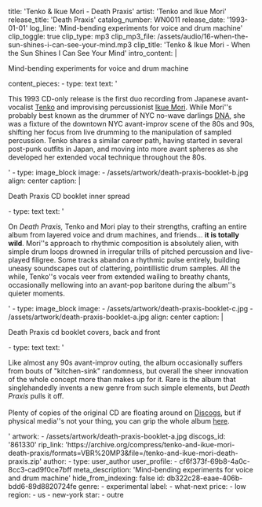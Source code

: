 title: 'Tenko & Ikue Mori - Death Praxis'
artist: 'Tenko and Ikue Mori'
release_title: 'Death Praxis'
catalog_number: WN0011
release_date: '1993-01-01'
log_line: 'Mind-bending experiments for voice and drum machine'
clip_toggle: true
clip_type: mp3
clip_mp3_file: /assets/audio/16-when-the-sun-shines-i-can-see-your-mind.mp3
clip_title: 'Tenko & Ikue Mori - When the Sun Shines I Can See Your Mind'
intro_content: |
  <p>Mind-bending experiments for voice and drum machine
  </p>
content_pieces:
  -
    type: text
    text: '<p>This 1993 CD-only release is the first duo recording from Japanese avant-vocalist <a href="https://www.discogs.com/artist/177214-Tenko">Tenko</a> and improvising percussionist <a href="https://www.discogs.com/artist/124429-Ikue-Mori">Ikue Mori</a>. While Mori''s probably best known as the drummer of NYC no-wave darlings <a href="https://www.discogs.com/artist/125107-DNA-4">DNA</a>, she was a fixture of the downtown NYC avant-improv scene of the 80s and 90s, shifting her focus from live drumming to the manipulation of sampled percussion. Tenko shares a similar career path, having started in several post-punk outfits in Japan, and moving into more avant spheres as she developed her extended vocal technique throughout the 80s.&nbsp;</p>'
  -
    type: image_block
    image:
      - /assets/artwork/death-praxis-booklet-b.jpg
    align: center
    caption: |
      <p>Death Praxis CD booklet inner spread
      </p>
  -
    type: text
    text: '<p>On&nbsp;<i>Death Praxis,</i>&nbsp;Tenko and Mori play to their strengths, crafting an entire album from layered voice and drum machines, and friends... <b>it is totally wild</b>. Mori''s approach to rhythmic composition is absolutely alien, with simple drum loops drowned in irregular trills of pitched percussion and live-played filigree. Some tracks abandon a rhythmic pulse entirely, building uneasy soundscapes out of clattering, pointillistic drum samples. All the while, Tenko''s vocals veer from extended wailing to breathy chants, occasionally mellowing into an avant-pop baritone during the album''s quieter moments.&nbsp;</p>'
  -
    type: image_block
    image:
      - /assets/artwork/death-praxis-booklet-c.jpg
      - /assets/artwork/death-praxis-booklet-a.jpg
    align: center
    caption: |
      <p>Death Praxis cd booklet covers, back and front
      </p>
  -
    type: text
    text: '<p>Like almost any 90s avant-improv outing, the album occasionally suffers from bouts of "kitchen-sink" randomness, but overall the sheer innovation of the whole concept more than makes up for it. Rare is the album that singlehandedly invents a new genre from such simple elements, but <i>Death Praxis </i>pulls it off.&nbsp;<br><br>Plenty of copies of the original CD are floating around on <a href="https://www.discogs.com/sell/release/861330">Discogs</a>, but if physical media''s not your thing, you can grip the whole album <a href="https://archive.org/compress/tenko-and-ikue-mori-death-praxis/formats=VBR%20MP3&amp;file=/tenko-and-ikue-mori-death-praxis.zip">here</a>.&nbsp;</p>'
artwork:
  - /assets/artwork/death-praxis-booklet-a.jpg
discogs_id: '861330'
rip_link: 'https://archive.org/compress/tenko-and-ikue-mori-death-praxis/formats=VBR%20MP3&file=/tenko-and-ikue-mori-death-praxis.zip'
author:
  -
    type: user_author
    user_profile:
      - cf6f373f-69b8-4a0c-8cc3-cad9f0ce7bff
meta_description: 'Mind-bending experiments for voice and drum machine'
hide_from_indexing: false
id: db322c28-eaae-406b-bdd6-89d8820724fe
genre:
  - experimental
label:
  - what-next
price:
  - low
region:
  - us
  - new-york
star:
  - outre
